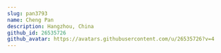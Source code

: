 ```yaml
---
slug: pan3793
name: Cheng Pan
description: Hangzhou, China
github_id: 26535726
github_avatar: https://avatars.githubusercontent.com/u/26535726?v=4
---
```


